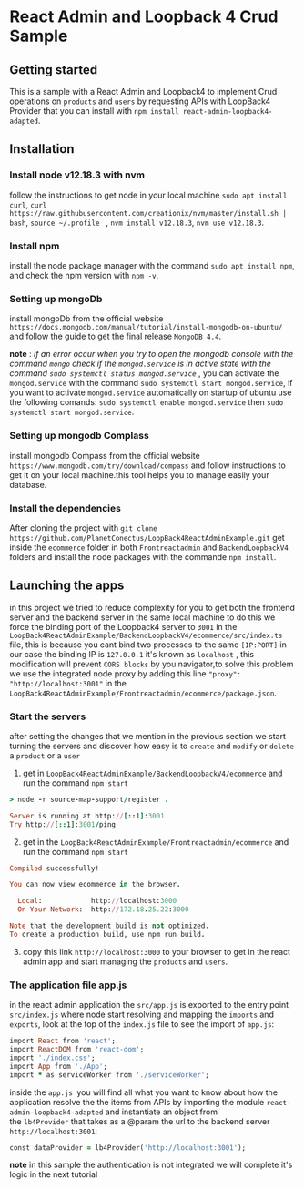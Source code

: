 # React Admin and Loopback 4 Crud Sample
 

## Getting started

This is a sample with a React Admin and Loopback4 to implement Crud operations on `products` and `users` by requesting  APIs with LoopBack4 Provider that you can install with `npm install react-admin-loopback4-adapted`.


## Installation 


### Install node v12.18.3 with nvm 

follow the instructions to get node in your local machine
`sudo apt install curl`,
`curl https://raw.githubusercontent.com/creationix/nvm/master/install.sh | bash`,
`source ~/.profile ` ,
`nvm install v12.18.3`,
`nvm use v12.18.3`.

### Install npm

 install the node package manager with the command `sudo apt install npm`, and check the npm version with `npm -v`.

### Setting up mongoDb 

install mongoDb from the official website `https://docs.mongodb.com/manual/tutorial/install-mongodb-on-ubuntu/` and follow the guide to get the final release `MongoDB 4.4`.

**note** : _if an error occur when you try to open the mongodb console with the command `mongo` check if the `mongod.service` is in active state with the command `sudo systemctl status mongod.service`_ , you can activate the `mongod.service` with the command `sudo systemctl start mongod.service`,
if you want to activate `mongod.service` automatically on startup of ubuntu use the following comands:
`sudo systemctl enable mongod.service` then `sudo systemctl start mongod.service`.


### Setting up mongodb Complass

install mongodb Compass from the official website `https://www.mongodb.com/try/download/compass` and follow instructions to get it on your local machine.this tool helps you to manage easily your database. 

### Install the dependencies

After cloning the project with `git clone https://github.com/PlanetConectus/LoopBack4ReactAdminExample.git` get inside the `ecommerce` folder in both `Frontreactadmin` and `BackendLoopbackV4` folders and install the node packages with the commande `npm install`.


## Launching the apps
 
in this project we tried to reduce complexity for you to get both the frontend server and the backend server in the same local machine to do this we force the binding port of the Loopback4 server to `3001`
in the `LoopBack4ReactAdminExample/BackendLoopbackV4/ecommerce/src/index.ts` file, this is because you cant bind two processes to the same `[IP:PORT]` in our case the binding IP is `127.0.0.1`  it's known as `localhost` , this modification will prevent `CORS blocks` by you navigator,to solve this problem we use the integrated node proxy by adding this line `"proxy": "http://localhost:3001"` in the `LoopBack4ReactAdminExample/Frontreactadmin/ecommerce/package.json`.

### Start the servers

after setting the changes that we mention in the previous section we start turning the servers and discover how easy is to `create` and `modify` or `delete` a `product` or a `user`


1. get in `LoopBack4ReactAdminExample/BackendLoopbackV4/ecommerce` and run the command `npm start`

``` ruby
> node -r source-map-support/register .

Server is running at http://[::1]:3001
Try http://[::1]:3001/ping
```

2. get in the `LoopBack4ReactAdminExample/Frontreactadmin/ecommerce` and run the command `npm start`
```ruby
Compiled successfully!

You can now view ecommerce in the browser.

  Local:            http://localhost:3000
  On Your Network:  http://172.18.25.22:3000

Note that the development build is not optimized.
To create a production build, use npm run build.

```
3. copy this link `http://localhost:3000` to your browser to get in the react admin app and start managing the `products` and `users`.


### The application file app.js

in the react admin application the  `src/app.js` is exported to the entry point `src/index.js` where node start resolving and mapping the `imports` and `exports`, look at the top of the `index.js` file to see the import of `app.js`:

```ruby
import React from 'react';
import ReactDOM from 'react-dom';
import './index.css';
import App from './App';
import * as serviceWorker from './serviceWorker';
```
inside the `app.js `you will find all what you want to know about how the application resolve the 
the items from APIs by importing the module `react-admin-loopback4-adapted` and instantiate an object from  
the `lb4Provider` that takes as a @param the url to the backend server `http://localhost:3001`:
```ruby
const dataProvider = lb4Provider('http://localhost:3001');
```
 




**note** in this sample the authentication is not integrated we will complete it's logic in the next tutorial 










